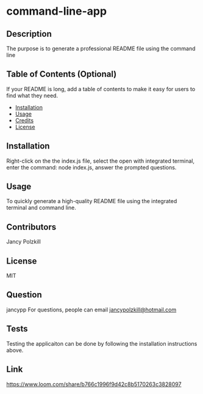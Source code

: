 # command-line-app

  ## Description
  The purpose is to generate a professional README file using the command line
  
  ## Table of Contents (Optional)
  
  If your README is long, add a table of contents to make it easy for users to find what they need.
  
  - [Installation](#installation)
  - [Usage](#usage)
  - [Credits](#credits)
  - [License](#license)
  
  ## Installation
  Right-click on the the index.js file, select the open with integrated terminal, enter the command: node index.js, answer the prompted questions.
  
  ## Usage
  To quickly generate a high-quality README file using the integrated terminal and command line.
  
  ## Contributors
  Jancy Polzkill

  
  ## License
MIT  
  
  ## Question
 jancypp
 For questions, people can email jancypolzkill@hotmail.com

  ## Tests
  Testing the applicaiton can be done by following the installation instructions above.

  ## Link
  https://www.loom.com/share/b766c1996f9d42c8b5170263c3828097



